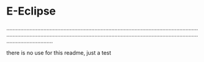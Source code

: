 # E-Eclipse
......................................................................................................................................................................................................................................................................................


there is no use for this readme, just a test




